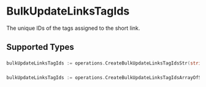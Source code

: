 # BulkUpdateLinksTagIds

The unique IDs of the tags assigned to the short link.


## Supported Types

### 

```go
bulkUpdateLinksTagIds := operations.CreateBulkUpdateLinksTagIdsStr(string{/* values here */})
```

### 

```go
bulkUpdateLinksTagIds := operations.CreateBulkUpdateLinksTagIdsArrayOfStr([]string{/* values here */})
```

